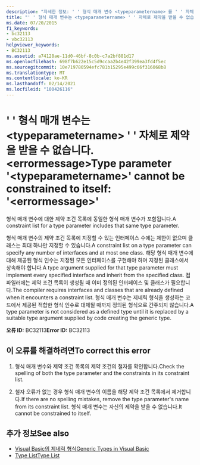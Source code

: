 ```yaml
---
description: "자세한 정보: ' ' 형식 매개 변수 <typeparametername> 를 ' ' 자체로 제한할 수 없습니다. <errormessage>"
title: "' ' 형식 매개 변수는 <typeparametername> ' ' 자체로 제약을 받을 수 없습니다. <errormessage>"
ms.date: 07/20/2015
f1_keywords:
- bc32113
- vbc32113
helpviewer_keywords:
- BC32113
ms.assetid: a74128ae-11d0-46bf-8c0b-c7a2bf881d17
ms.openlocfilehash: 698f7b622e15c5d9ccaa2b4e42f399ea3fd4f5ec
ms.sourcegitcommit: 10e719780594efc781b15295e499c66f316068b8
ms.translationtype: MT
ms.contentlocale: ko-KR
ms.lasthandoff: 02/14/2021
ms.locfileid: "100426116"
---
```

# <a name="type-parameter-typeparametername-cannot-be-constrained-to-itself-errormessage"></a><span data-ttu-id="ba0eb-103">' ' 형식 매개 변수는 \<typeparametername> ' ' 자체로 제약을 받을 수 없습니다. \<errormessage></span><span class="sxs-lookup"><span data-stu-id="ba0eb-103">Type parameter '\<typeparametername>' cannot be constrained to itself: '\<errormessage>'</span></span>

<span data-ttu-id="ba0eb-104">형식 매개 변수에 대한 제약 조건 목록에 동일한 형식 매개 변수가 포함됩니다.</span><span class="sxs-lookup"><span data-stu-id="ba0eb-104">A constraint list for a type parameter includes that same type parameter.</span></span>  
  
 <span data-ttu-id="ba0eb-105">형식 매개 변수의 제약 조건 목록에 지정할 수 있는 인터페이스 수에는 제한이 없으며 클래스는 최대 하나만 지정할 수 있습니다.</span><span class="sxs-lookup"><span data-stu-id="ba0eb-105">A constraint list on a type parameter can specify any number of interfaces and at most one class.</span></span> <span data-ttu-id="ba0eb-106">해당 형식 매개 변수에 대해 제공된 형식 인수는 지정된 모든 인터페이스를 구현해야 하며 지정된 클래스에서 상속해야 합니다.</span><span class="sxs-lookup"><span data-stu-id="ba0eb-106">A type argument supplied for that type parameter must implement every specified interface and inherit from the specified class.</span></span> <span data-ttu-id="ba0eb-107">컴파일러에는 제약 조건 목록이 생성될 때 이미 정의된 인터페이스 및 클래스가 필요합니다.</span><span class="sxs-lookup"><span data-stu-id="ba0eb-107">The compiler requires interfaces and classes that are already defined when it encounters a constraint list.</span></span> <span data-ttu-id="ba0eb-108">형식 매개 변수는 제네릭 형식을 생성하는 코드에서 제공된 적합한 형식 인수로 대체될 때까지 정의된 형식으로 간주되지 않습니다.</span><span class="sxs-lookup"><span data-stu-id="ba0eb-108">A type parameter is not considered as a defined type until it is replaced by a suitable type argument supplied by code creating the generic type.</span></span>  
  
 <span data-ttu-id="ba0eb-109">**오류 ID:** BC32113</span><span class="sxs-lookup"><span data-stu-id="ba0eb-109">**Error ID:** BC32113</span></span>  
  
## <a name="to-correct-this-error"></a><span data-ttu-id="ba0eb-110">이 오류를 해결하려면</span><span class="sxs-lookup"><span data-stu-id="ba0eb-110">To correct this error</span></span>  
  
1. <span data-ttu-id="ba0eb-111">형식 매개 변수와 제약 조건 목록의 제약 조건의 철자를 확인합니다.</span><span class="sxs-lookup"><span data-stu-id="ba0eb-111">Check the spelling of both the type parameter and the constraints in its constraint list.</span></span>  
  
2. <span data-ttu-id="ba0eb-112">철자 오류가 없는 경우 형식 매개 변수의 이름을 해당 제약 조건 목록에서 제거합니다.</span><span class="sxs-lookup"><span data-stu-id="ba0eb-112">If there are no spelling mistakes, remove the type parameter's name from its constraint list.</span></span> <span data-ttu-id="ba0eb-113">형식 매개 변수는 자신의 제약을 받을 수 없습니다.</span><span class="sxs-lookup"><span data-stu-id="ba0eb-113">It cannot be constrained to itself.</span></span>  
  
## <a name="see-also"></a><span data-ttu-id="ba0eb-114">추가 정보</span><span class="sxs-lookup"><span data-stu-id="ba0eb-114">See also</span></span>

- [<span data-ttu-id="ba0eb-115">Visual Basic의 제네릭 형식</span><span class="sxs-lookup"><span data-stu-id="ba0eb-115">Generic Types in Visual Basic</span></span>](../programming-guide/language-features/data-types/generic-types.md)
- [<span data-ttu-id="ba0eb-116">Type List</span><span class="sxs-lookup"><span data-stu-id="ba0eb-116">Type List</span></span>](../language-reference/statements/type-list.md)
